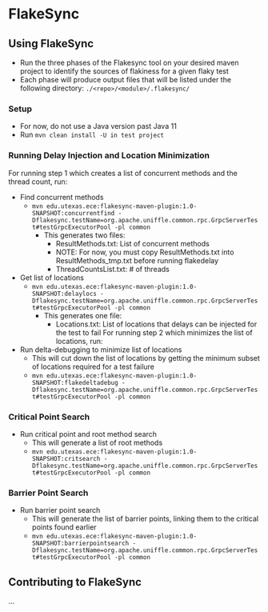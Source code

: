# FlakeSync

## Using FlakeSync
* Run the three phases of the Flakesync tool on your desired maven project to identify the sources of flakiness for a given flaky test
* Each phase will produce output files that will be listed under the following directory: `./<repo>/<module>/.flakesync/`

### Setup
* For now, do not use a Java version past Java 11
* Run ```mvn clean install -U in test project```

### Running Delay Injection and Location Minimization 
For running step 1 which creates a list of concurrent methods and the thread count, run:
* Find concurrent methods
  * ```mvn edu.utexas.ece:flakesync-maven-plugin:1.0-SNAPSHOT:concurrentfind -Dflakesync.testName=org.apache.uniffle.common.rpc.GrpcServerTest#testGrpcExecutorPool -pl common```
    * This generates two files:
      *  ResultMethods.txt: List of concurrent methods
      * NOTE: For now, you must copy ResultMethods.txt into ResultMethods_tmp.txt before running flakedelay
      *  ThreadCountsList.txt: # of threads
* Get list of locations
  * ```mvn edu.utexas.ece:flakesync-maven-plugin:1.0-SNAPSHOT:delaylocs -Dflakesync.testName=org.apache.uniffle.common.rpc.GrpcServerTest#testGrpcExecutorPool -pl common```
    * This generates one file:
      * Locations.txt: List of locations that delays can be injected for the test to fail
For running step 2 which minimizes the list of locations, run:
* Run delta-debugging to minimize list of locations
  * This will cut down the list of locations by getting the minimum subset of locations required for a test failure
  * ```mvn edu.utexas.ece:flakesync-maven-plugin:1.0-SNAPSHOT:flakedeltadebug -Dflakesync.testName=org.apache.uniffle.common.rpc.GrpcServerTest#testGrpcExecutorPool -pl common```
### Critical Point Search
* Run critical point and root method search
  *  This will generate a list of root methods
  * ```mvn edu.utexas.ece:flakesync-maven-plugin:1.0-SNAPSHOT:critsearch -Dflakesync.testName=org.apache.uniffle.common.rpc.GrpcServerTest#testGrpcExecutorPool -pl common```
### Barrier Point Search
* Run barrier point search 
  * This will generate the list of barrier points, linking them to the critical points found earlier
  * ```mvn edu.utexas.ece:flakesync-maven-plugin:1.0-SNAPSHOT:barrierpointsearch -Dflakesync.testName=org.apache.uniffle.common.rpc.GrpcServerTest#testGrpcExecutorPool -pl common```
## Contributing to FlakeSync 
...

